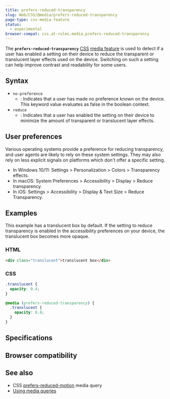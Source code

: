```yaml
---
title: prefers-reduced-transparency
slug: Web/CSS/@media/prefers-reduced-transparency
page-type: css-media-feature
status:
  - experimental
browser-compat: css.at-rules.media.prefers-reduced-transparency
---
```




The **`prefers-reduced-transparency`** [CSS](/Web/CSS) [media feature](/Web/CSS/@media#media_features) is used to detect if a user has enabled a setting on their device to reduce the transparent or translucent layer effects used on the device. Switching on such a setting can help improve contrast and readability for some users.

## Syntax

- `no-preference`
  - : Indicates that a user has made no preference known on the device. This keyword value evaluates as false in the boolean context.
- `reduce`
  - : Indicates that a user has enabled the setting on their device to minimize the amount of transparent or translucent layer effects.

## User preferences

Various operating systems provide a preference for reducing transparency, and user agents are likely to rely on these system settings.
They may also rely on less explicit signals on platforms which don't offer a specific setting.

- In Windows 10/11: Settings > Personalization > Colors > Transparency effects.
- In macOS: System Preferences > Accessibility > Display > Reduce transparency.
- In iOS: Settings > Accessibility > Display & Text Size > Reduce Transparency.

## Examples

This example has a translucent box by default. If the setting to reduce transparency is enabled in the accessibility preferences on your device, the translucent box becomes more opaque.

### HTML

```html
<div class="translucent">translucent box</div>
```

### CSS

```css
.translucent {
  opacity: 0.4;
}

@media (prefers-reduced-transparency) {
  .translucent {
    opacity: 0.8;
  }
}
```

## Specifications



## Browser compatibility



## See also

- CSS [prefers-reduced-motion](/Web/CSS/@media/prefers-reduced-motion) media query
- [Using media queries](/Web/CSS/CSS_media_queries/Using_media_queries)
